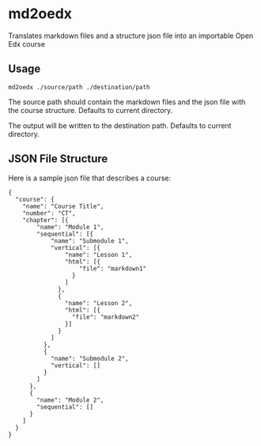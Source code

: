 md2oedx
=======

Translates markdown files and a structure json file into an importable Open Edx course

<!-- toc -->
## Usage
`md2oedx ./source/path ./destination/path`

The source path should contain the markdown files and the json file with the course structure. Defaults to current directory.

The output will be written to the destination path. Defaults to current directory.

## JSON File Structure

Here is a sample json file that describes a course:
```
{
  "course": {
    "name": "Course Title",
    "number": "CT",
    "chapter": [{
        "name": "Module 1",
        "sequential": [{
            "name": "Submodule 1",
            "vertical": [{
                "name": "Lesson 1",
                "html": [{
                    "file": "markdown1"
                  }
                ]
              },
              {
                "name": "Lesson 2",
                "html": [{
                  "file": "markdown2"
                }]
              }
            ]
          },
          {
            "name": "Submodule 2",
            "vertical": []
          }
        ]
      },
      {
        "name": "Module 2",
        "sequential": []
      }
    ]
  }
}
```
